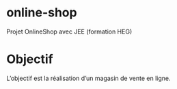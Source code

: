 # online-shop
Projet OnlineShop avec JEE (formation HEG)

# Objectif
L’objectif est la réalisation d’un magasin de vente en ligne.
